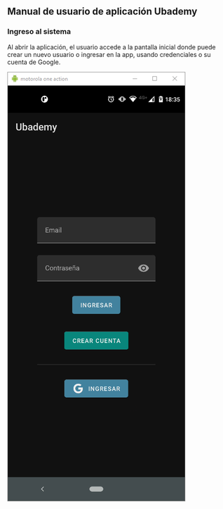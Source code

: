 ## Manual de usuario de aplicación Ubademy

### Ingreso al sistema

Al abrir la aplicación, el usuario accede a la pantalla inicial donde puede crear un nuevo usuario o ingresar en la app, usando credenciales o su cuenta de Google.

![login](/screenshots/login.png)